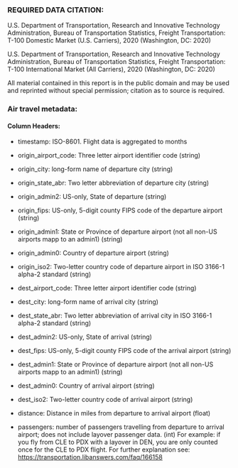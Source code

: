 ### REQUIRED DATA CITATION:

U.S. Department of Transportation, Research and Innovative Technology Administration, Bureau of Transportation Statistics, Freight Transportation: T-100 Domestic Market (U.S. Carriers), 2020 (Washington, DC: 2020)

U.S. Department of Transportation, Research and Innovative Technology Administration, Bureau of Transportation Statistics, Freight Transportation: T-100 International Market (All Carriers), 2020 (Washington, DC: 2020)

All material contained in this report is in the public domain and may be used and reprinted without special permission; citation as to source is required.

### Air travel metadata:

#### Column Headers:

- timestamp: ISO-8601. Flight data is aggregated to months

- origin_airport_code: Three letter airport identifier code (string)

- origin_city: long-form name of departure city (string)

- origin_state_abr: Two letter abbreviation of departure city (string)

- origin_admin2: US-only, State of departure (string)

- origin_fips: US-only, 5-digit county FIPS code of the departure airport (string)

- origin_admin1: State or Province of departure airport (not all non-US airports mapp to an admin1) (string)

- origin_admin0: Country of departure airport (string)

- origin_iso2: Two-letter country code of departure airport in ISO 3166-1 alpha-2 standard (string)

- dest_airport_code: Three letter airport identifier code (string)

- dest_city: long-form name of arrival city (string)

- dest_state_abr: Two letter abbreviation of arrival city in ISO 3166-1 alpha-2 standard (string)

- dest_admin2: US-only, State of arrival (string)

- dest_fips: US-only, 5-digit county FIPS code of the arrival airport (string)

- dest_admin1: State or Province of departure airport (not all non-US airports mapp to an admin1) (string)

- dest_admin0: Country of arrival airport (string)

- dest_iso2: Two-letter country code of arrival airport (string)

- distance: Distance in miles from departure to arrival airport (float)

- passengers: number of passengers travelling from departure to arrival airport; does not include layover passenger data. (int)
For example: if you fly from CLE to PDX with a layover in DEN, you are only counted once for the CLE to PDX flight. 
For further explanation see: https://transportation.libanswers.com/faq/166158
